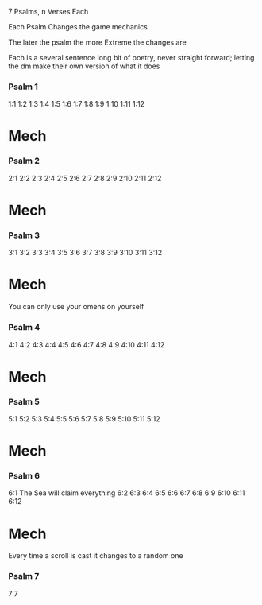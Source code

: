 7 Psalms, n Verses Each

Each Psalm Changes the game mechanics

The later the psalm the more Extreme the changes are

Each is a several sentence long bit of poetry, never straight forward; letting the dm make their own version of what it does


### Psalm 1
1:1 
1:2
1:3
1:4
1:5
1:6
1:7
1:8
1:9
1:10
1:11
1:12

# Mech


### Psalm 2
2:1 
2:2
2:3
2:4
2:5
2:6
2:7
2:8
2:9
2:10
2:11
2:12

# Mech


### Psalm 3
3:1 
3:2
3:3
3:4
3:5
3:6
3:7
3:8
3:9
3:10
3:11
3:12

# Mech
You can only use your omens on yourself

### Psalm 4
4:1 
4:2
4:3
4:4
4:5
4:6
4:7
4:8
4:9
4:10
4:11
4:12


# Mech


### Psalm 5
5:1 
5:2
5:3
5:4
5:5
5:6
5:7
5:8
5:9
5:10
5:11
5:12

# Mech


### Psalm 6
6:1 The Sea will claim everything
6:2
6:3
6:4
6:5
6:6
6:7
6:8
6:9
6:10
6:11
6:12

# Mech
Every time a scroll is cast it changes to a random one

### Psalm 7
7:7